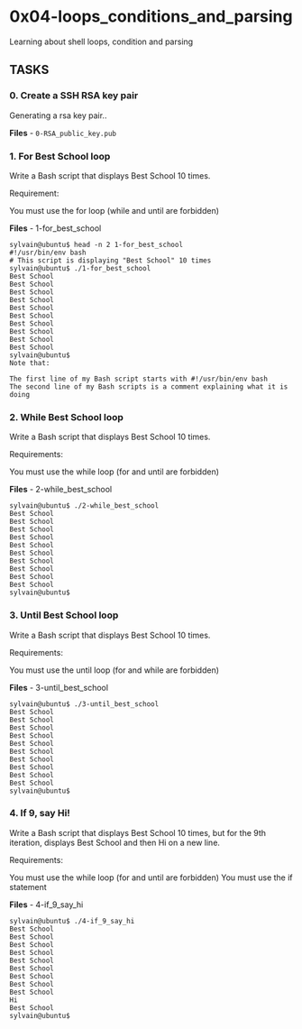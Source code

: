 # 0x04-loops_conditions_and_parsing

Learning about shell loops, condition and parsing

## TASKS

### 0. Create a SSH RSA key pair

Generating a rsa key pair..

**Files** - `0-RSA_public_key.pub`


### 1. For Best School loop

Write a Bash script that displays Best School 10 times.

Requirement:

You must use the for loop (while and until are forbidden)

**Files** - 1-for_best_school


```
sylvain@ubuntu$ head -n 2 1-for_best_school 
#!/usr/bin/env bash
# This script is displaying "Best School" 10 times
sylvain@ubuntu$ ./1-for_best_school 
Best School
Best School
Best School
Best School
Best School
Best School
Best School
Best School
Best School
Best School
sylvain@ubuntu$ 
Note that:

The first line of my Bash script starts with #!/usr/bin/env bash
The second line of my Bash scripts is a comment explaining what it is doing
```


### 2. While Best School loop


Write a Bash script that displays Best School 10 times.

Requirements:

You must use the while loop (for and until are forbidden)


**Files** - 2-while_best_school

```
sylvain@ubuntu$ ./2-while_best_school
Best School
Best School
Best School
Best School
Best School
Best School
Best School
Best School
Best School
Best School
sylvain@ubuntu$ 
```



### 3. Until Best School loop

Write a Bash script that displays Best School 10 times.

Requirements:

You must use the until loop (for and while are forbidden)


**Files** - 3-until_best_school


```
sylvain@ubuntu$ ./3-until_best_school
Best School
Best School
Best School
Best School
Best School
Best School
Best School
Best School
Best School
Best School
sylvain@ubuntu$ 
```



### 4. If 9, say Hi!

Write a Bash script that displays Best School 10 times, but for the 9th iteration, displays Best School and then Hi on a new line.

Requirements:

You must use the while loop (for and until are forbidden)
You must use the if statement

**Files** - 4-if_9_say_hi

```
sylvain@ubuntu$ ./4-if_9_say_hi
Best School
Best School
Best School
Best School
Best School
Best School
Best School
Best School
Best School
Hi
Best School
sylvain@ubuntu$ 
```
